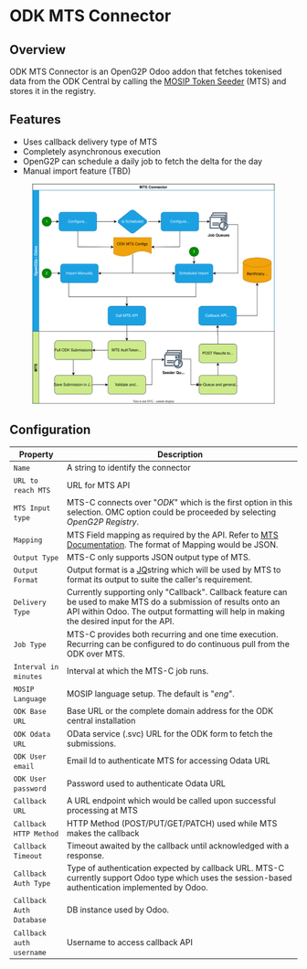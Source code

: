 # ODK MTS Connector

## Overview <a href="#overview" id="overview"></a>

ODK MTS Connector is an OpenG2P Odoo addon that fetches tokenised data from the ODK Central by calling the [MOSIP Token Seeder](https://app.gitbook.com/o/-M1FyzBr-VmticWYm8QI/s/4EyCrLbFom7vj7UcMIUZ/integrations/mosip-token-seeder) (MTS) and stores it in the registry.&#x20;

## Features  <a href="#features-of-mts-c" id="features-of-mts-c"></a>

* Uses callback delivery type of MTS
* Completely asynchronous execution
* OpenG2P can schedule a daily job to fetch the delta for the day
* Manual import feature (TBD)

<figure><img src="../../.gitbook/assets/mosip-token-seeder-connector.svg" alt=""><figcaption></figcaption></figure>

## Configuration <a href="#input" id="input"></a>

|Property|Description|
|---|---|
|`Name`| A string to identify the connector|
|`URL to reach MTS`| URL for MTS API|
|`MTS Input type`| MTS-C connects over "_ODK_" which is the first option in this selection. OMC option could be proceeded by selecting _OpenG2P Registry_.|
|`Mapping`| MTS Field mapping as required by the API. Refer to [MTS Documentation](https://docs.mosip.io/1.2.0/integrations/mosip-token-seeder). The format of Mapping would be JSON.|
|`Output Type`| MTS-C only supports JSON output type of MTS.|
|`Output Format`| Output format is a [JQ](https://stedolan.github.io/jq/)string which will be used by MTS to format its output to suite the caller's requirement.|
|`Delivery Type`| Currently supporting only "Callback". Callback feature can be used to make MTS do a submission of results onto an API within Odoo. The output formatting will help in making the desired input for the API.|
|`Job Type`| MTS-C provides both recurring and one time execution. Recurring can be configured to do continuous pull from the ODK over MTS.|
|`Interval in minutes`| Interval at which the MTS-C job runs.|
|`MOSIP Language`| MOSIP language setup. The default is "_eng_".|
|`ODK Base URL`| Base URL or the complete domain address for the ODK central installation|
|`ODK Odata URL`| OData service (.svc) URL for the ODK form to fetch the submissions.|
|`ODK User email`| Email Id to authenticate MTS for accessing Odata URL|
|`ODK User password`| Password used to authenticate Odata URL|
|`Callback URL`| A URL endpoint which would be called upon successful processing at MTS|
|`Callback HTTP Method`| HTTP Method (POST/PUT/GET/PATCH) used while MTS makes the callback|
|`Callback Timeout`| Timeout awaited by the callback until acknowledged with a response.|
|`Callback Auth Type`| Type of authentication expected by callback URL. MTS-C currently support Odoo type which uses the session-based authentication implemented by Odoo.|
|`Callback Auth Database`| DB instance used by Odoo.|
|`Callback auth username`| Username to access callback API|

